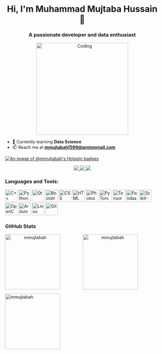 <h1 align="center">Hi, I'm Muhammad Mujtaba Hussain 👋</h1>
<h3 align="center">A passionate developer and data enthusiast</h3>
<p align="center">
  <img alt="Coding" width="300" src="https://media2.giphy.com/media/2IudUHdI075HL02Pkk/giphy.gif?cid=ecf05e47vm6ro2ykv5c4cg8uw5ibvce8f3obdk86x62hr4tn&ep=v1_gifs_search&rid=giphy.gif&ct=g">
</p>

- 🌱 Currently learning **Data Science**
- 📫 Reach me at **[mmujtabah1599@protonmail.com](mailto:mmujtabah1599@protonmail.com)**

[![An image of @mmujtabah's Holopin badges](https://holopin.me/mmujtabah)](https://holopin.io/@mmujtabah)
<div align="center">
  <a href="https://www.linkedin.com/in/mmujtabah/" target="_blank">
    <img src="https://img.shields.io/badge/LinkedIn-0077B5?style=for-the-badge&logo=linkedin&logoColor=white" target="_blank">
  </a>
  <a href="https://github.com/mmujtabah" target="_blank">
    <img src="https://img.shields.io/badge/GitHub-100000?style=for-the-badge&logo=github&logoColor=white" target="_blank">
  </a>
  <a href="mailto:mmujtabah1599@protonmail.com">
    <img src="https://img.shields.io/badge/-Gmail-%23333?style=for-the-badge&logo=gmail&logoColor=white" target="_blank">
  </a>
</div>

<h3 align="left">Languages and Tools:</h3>
<p align="left">
  <img src="images/cpp.svg" alt="C++" width="40" height="40"/>
  <img src="images/python.svg" alt="Python" width="40" height="40"/>
  <img src="images/qt.svg" alt="Qt" width="40" height="40"/>
  <img src="images/bootstrap.svg" alt="Bootstrap" width="40" height="40"/>
  <img src="images/css3.svg" alt="CSS" width="40" height="40"/>
  <img src="images/html5.svg" alt="HTML" width="40" height="40"/>
  <img src="images/photoshop.svg" alt="Photoshop" width="40" height="40"/>
  <img src="images/pytorch.svg" alt="PyTorch" width="40" height="40"/>
  <img src="images/tensorflow.svg" alt="TensorFlow" width="40" height="40"/>
  <img src="images/pandas.svg" alt="Pandas" width="40" height="40"/>
  <img src="images/scikit-learn.svg" alt="Scikit-learn" width="40" height="40"/>
  <img src="images/opencv.svg" alt="OpenCV" width="40" height="40"/>
  <img src="images/arduino.svg" alt="Arduino" width="40" height="40"/>
  <img src="images/linux.svg" alt="Linux" width="40" height="40"/>
  <img src="images/git.svg" alt="Git" width="40" height="40"/>
</p>

<h3 align="left">GitHub Stats</h3>
<div align="center">
  <img align="left" height="180em" src="https://github-readme-stats.vercel.app/api/top-langs/?username=mmujtabah&layout=compact&theme=dark" alt="mmujtabah" />
  <img align="center" height="180em" src="https://github-readme-stats.vercel.app/api?username=mmujtabah&show_icons=true&locale=en&theme=dark" alt="mmujtabah" />
</div>

<p>
  <img align="center" height="180em" src="https://github-readme-streak-stats.herokuapp.com/?user=mmujtabah&theme=dark" alt="mmujtabah" />
</p>
